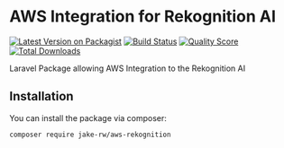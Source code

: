 # AWS Integration for Rekognition AI

[![Latest Version on Packagist](https://img.shields.io/packagist/v/jake-rw/aws-rekognition.svg?style=flat-square)](https://packagist.org/packages/jake-rw/aws-rekognition)
[![Build Status](https://img.shields.io/travis/jake-rw/aws-rekognition/master.svg?style=flat-square)](https://travis-ci.org/jake-rw/aws-rekognition)
[![Quality Score](https://img.shields.io/scrutinizer/g/jake-rw/aws-rekognition.svg?style=flat-square)](https://scrutinizer-ci.com/g/jake-rw/aws-rekognition)
[![Total Downloads](https://img.shields.io/packagist/dt/jake-rw/aws-rekognition.svg?style=flat-square)](https://packagist.org/packages/jake-rw/aws-rekognition)

Laravel Package allowing AWS Integration to the Rekognition AI

## Installation

You can install the package via composer:

```bash
composer require jake-rw/aws-rekognition
```
